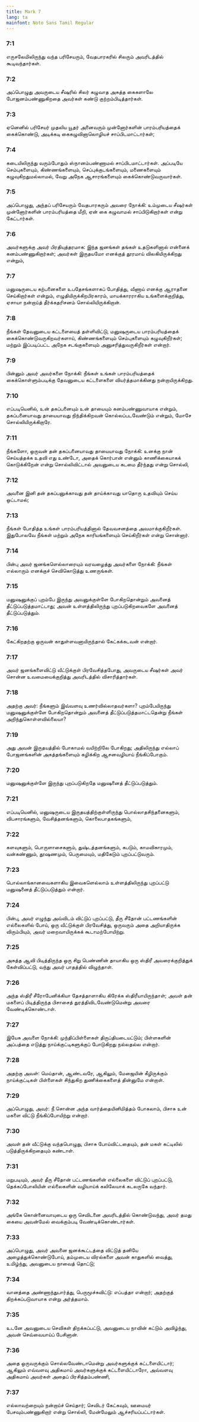 ```yaml
---
title: Mark 7
lang: ta
mainfont: Noto Sans Tamil Regular
---
```


###  7:1

எருசலேமிலிருந்து வந்த பரிசேயரும், வேதபாரகரில் சிலரும் அவரிடத்தில் கூடிவந்தார்கள்.

###  7:2

அப்பொழுது அவருடைய சீஷரில் சிலர் கழுவாத அசுத்த கைகளாலே போஜனம்பண்ணுகிறதை அவர்கள் கண்டு குற்றம்பிடித்தார்கள்.

###  7:3

ஏனெனில் பரிசேயர் முதலிய யூதர் அனைவரும் முன்னோர்களின் பாரம்பரியத்தைக் கைக்கொண்டு, அடிக்கடி கைகழுவினாலொழியச் சாப்பிடமாட்டார்கள்;

###  7:4

கடையிலிருந்து வரும்போதும் ஸ்நானம்பண்ணாமல் சாப்பிடமாட்டார்கள். அப்படியே செம்புகளையும், கிண்ணங்களையும், செப்புக்குடங்களையும், மணைகளையும் கழுவுகிறதுமல்லாமல், வேறு அநேக ஆசாரங்களையும் கைக்கொண்டுவருவார்கள்.

###  7:5

அப்பொழுது, அந்தப் பரிசேயரும் வேதபாரகரும் அவரை நோக்கி: உம்முடைய சீஷர்கள் முன்னோர்களின் பாரம்பரியத்தை மீறி, ஏன் கை கழுவாமல் சாப்பிடுகிறார்கள் என்று கேட்டார்கள்.

###  7:6

அவர்களுக்கு அவர் பிரதியுத்தரமாக: இந்த ஜனங்கள் தங்கள் உதடுகளினால் என்னைக் கனம்பண்ணுகிறார்கள்; அவர்கள் இருதயமோ எனக்குத் தூரமாய் விலகியிருக்கிறது என்றும்,

###  7:7

மனுஷருடைய கற்பனைகளை உபதேசங்களாகப் போதித்து, வீணாய் எனக்கு ஆராதனை செய்கிறார்கள் என்றும், எழுதியிருக்கிறபிரகாரம், மாயக்காரராகிய உங்களைக்குறித்து, ஏசாயா நன்றாய்த் தீர்க்கதரிசனம் சொல்லியிருக்கிறான்.

###  7:8

நீங்கள் தேவனுடைய கட்டளையைத் தள்ளிவிட்டு, மனுஷருடைய பாரம்பரியத்தைக் கைக்கொண்டுவருகிறவர்களாய், கிண்ணங்களையும் செம்புகளையும் கழுவுகிறீர்கள்; மற்றும் இப்படிப்பட்ட அநேக சடங்குகளையும் அனுசரித்துவருகிறீர்கள் என்றார்.

###  7:9

பின்னும் அவர் அவர்களை நோக்கி: நீங்கள் உங்கள் பாரம்பரியத்தைக் கைக்கொள்ளும்படிக்கு தேவனுடைய கட்டளைகளை வியர்த்தமாக்கினது நன்றாயிருக்கிறது.

###  7:10

எப்படியெனில், உன் தகப்பனையும் உன் தாயையும் கனம்பண்ணுவாயாக என்றும், தகப்பனையாவது தாயையாவது நிந்திக்கிறவன் கொல்லப்படவேண்டும் என்றும், மோசே சொல்லியிருக்கிறாரே.

###  7:11

நீங்களோ, ஒருவன் தன் தகப்பனையாவது தாயையாவது நோக்கி: உனக்கு நான் செய்யத்தக்க உதவி எது உண்டோ, அதைக் கொர்பான் என்னும் காணிக்கையாகக் கொடுக்கிறேன் என்று சொல்லிவிட்டால் அவனுடைய கடமை தீர்ந்தது என்று சொல்லி,

###  7:12

அவனை இனி தன் தகப்பனுக்காவது தன் தாய்க்காவது யாதொரு உதவியும் செய்ய ஒட்டாமல்;

###  7:13

நீங்கள் போதித்த உங்கள் பாரம்பரியத்தினால் தேவவசனத்தை அவமாக்குகிறீர்கள். இதுபோலவே நீங்கள் மற்றும் அநேக காரியங்களையும் செய்கிறீர்கள் என்று சொன்னார்.

###  7:14

பின்பு அவர் ஜனங்களெல்லாரையும் வரவழைத்து அவர்களை நோக்கி: நீங்கள் எல்லாரும் எனக்குச் செவிகொடுத்து உணருங்கள்.

###  7:15

மனுஷனுக்குப் புறம்பே இருந்து அவனுக்குள்ளே போகிறதொன்றும் அவனைத் தீட்டுப்படுத்தமாட்டாது; அவன் உள்ளத்திலிருந்து புறப்படுகிறவைகளே அவனைத் தீட்டுப்படுத்தும்.

###  7:16

கேட்கிறதற்கு ஒருவன் காதுள்ளவனாயிருந்தால் கேட்கக்கடவன் என்றார்.

###  7:17

அவர் ஜனங்களைவிட்டு வீட்டுக்குள் பிரவேசித்தபோது, அவருடைய சீஷர்கள் அவர் சொன்ன உவமையைக்குறித்து அவரிடத்தில் விசாரித்தார்கள்.

###  7:18

அதற்கு அவர்: நீங்களும் இவ்வளவு உணர்வில்லாதவர்களா? புறம்பேயிருந்து மனுஷனுக்குள்ளே போகிறதொன்றும் அவனைத் தீட்டுப்படுத்தமாட்டதென்று நீங்கள் அறிந்துகொள்ளவில்லையா?

###  7:19

அது அவன் இருதயத்தில் போகாமல் வயிற்றிலே போகிறது; அதிலிருந்து எல்லாப் போஜனங்களின் அசுத்தங்களையும் கழிக்கிற ஆசனவழியாய் நீங்கிப்போகும்.

###  7:20

மனுஷனுக்குள்ளே இருந்து புறப்படுகிறதே மனுஷனைத் தீட்டுப்படுத்தும்.

###  7:21

எப்படியெனில், மனுஷருடைய இருதயத்திற்குள்ளிருந்து பொல்லாதசிந்தனைகளும், விபசாரங்களும், வேசித்தனங்களும், கொலைபாதகங்களும்,

###  7:22

களவுகளும், பொருளாசைகளும், துஷ்டத்தனங்களும், கபடும், காமவிகாரமும், வன்கண்ணும், தூஷணமும், பெருமையும், மதிகேடும் புறப்பட்டுவரும்.

###  7:23

பொல்லாங்கானவைகளாகிய இவைகளெல்லாம் உள்ளத்திலிருந்து புறப்பட்டு மனுஷனைத் தீட்டுப்படுத்தும் என்றார்.

###  7:24

பின்பு, அவர் எழுந்து அவ்விடம் விட்டுப் புறப்பட்டு, தீரு சீதோன் பட்டணங்களின் எல்லைகளில் போய், ஒரு வீட்டுக்குள் பிரவேசித்து, ஒருவரும் அதை அறியாதிருக்க விரும்பியும், அவர் மறைவாயிருக்கக் கூடாமற்போயிற்று.

###  7:25

அசுத்த ஆவி பிடித்திருந்த ஒரு சிறு பெண்ணின் தாயாகிய ஒரு ஸ்திரீ அவரைக்குறித்துக் கேள்விப்பட்டு, வந்து அவர் பாதத்தில் விழுந்தாள்.

###  7:26

அந்த ஸ்திரீ சீரோபேனிக்கியா தேசத்தாளாகிய கிரேக்க ஸ்திரீயாயிருந்தாள்; அவள் தன் மகளைப் பிடித்திருந்த பிசாசைத் துரத்திவிடவேண்டுமென்று அவரை வேண்டிக்கொண்டாள்.

###  7:27

இயேசு அவளை நோக்கி: முந்திப்பிள்ளைகள் திருப்தியடையட்டும்; பிள்ளகளின் அப்பத்தை எடுத்து நாய்க்குட்டிகளுக்குப் போடுகிறது நல்லதல்ல என்றார்.

###  7:28

அதற்கு அவள்: மெய்தான், ஆண்டவரே, ஆகிலும், மேஜையின் கீழிருக்கும் நாய்க்குட்டிகள் பிள்ளைகள் சிந்துகிற துணிக்கைகளைத் தின்னுமே என்றாள்.

###  7:29

அப்பொழுது, அவர்: நீ சொன்ன அந்த வார்த்தையினிமித்தம் போகலாம், பிசாசு உன் மகளை விட்டு நீங்கிப்போயிற்று என்றார்.

###  7:30

அவள் தன் வீட்டுக்கு வந்தபொழுது, பிசாசு போய்விட்டதையும், தன் மகள் கட்டிலில் படுத்திருக்கிறதையும் கண்டாள்.

###  7:31

மறுபடியும், அவர் தீரு சீதோன் பட்டணங்களின் எல்லைகளை விட்டுப் புறப்பட்டு, தெக்கப்போலியின் எல்லைகளின் வழியாய்க் கலிலேயாக் கடலருகே வந்தார்.

###  7:32

அங்கே கொன்னைவாயுடைய ஒரு செவிடனை அவரிடத்தில் கொண்டுவந்து, அவர் தமது கையை அவன்மேல் வைக்கும்படி வேண்டிக்கொண்டார்கள்.

###  7:33

அப்பொழுது, அவர் அவனை ஜனக்கூட்டத்தை விட்டுத் தனியே அழைத்துக்கொண்டுபோய், தம்முடைய விரல்களை அவன் காதுகளில் வைத்து, உமிழ்ந்து, அவனுடைய நாவைத் தொட்டு;

###  7:34

வானத்தை அண்ணாந்துபார்த்து, பெருமூச்சுவிட்டு: எப்பத்தா என்றார்; அதற்குத் திறக்கப்படுவாயாக என்று அர்த்தமாம்.

###  7:35

உடனே அவனுடைய செவிகள் திறக்கப்பட்டு, அவனுடைய நாவின் கட்டும் அவிழ்ந்து, அவன் செவ்வையாய்ப் பேசினான்.

###  7:36

அதை ஒருவருக்கும் சொல்லவேண்டாமென்று அவர்களுக்குக் கட்டளையிட்டார்; ஆகிலும் எவ்வளவு அதிகமாய் அவர்களுக்குக் கட்டளையிட்டாரோ, அவ்வளவு அதிகமாய் அவர்கள் அதைப் பிரசித்தம்பண்ணி,

###  7:37

எல்லாவற்றையும் நன்றாய்ச் செய்தார்; செவிடர் கேட்கவும், ஊமையர் பேசவும்பண்ணுகிறார் என்று சொல்லி, மேன்மேலும் ஆச்சரியப்பட்டார்கள்.

